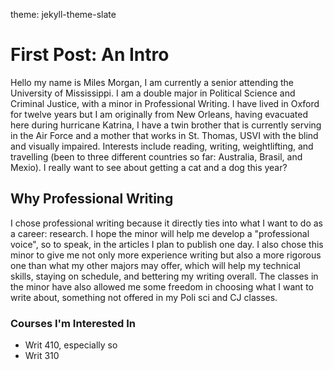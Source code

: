 theme: jekyll-theme-slate
# First Post: An Intro
Hello my name is Miles Morgan, I am currently a senior attending the University of Mississippi. I am a double major in Political Science and Criminal Justice, with a minor in Professional Writing. I have lived in Oxford for twelve years but I am originally from New Orleans, having evacuated here during hurricane Katrina, I have a twin brother that is currently serving in the Air Force and a mother that works in St. Thomas, USVI with the blind and visually impaired. Interests include reading, writing, weightlifting, and travelling (been to three different countries so far: Australia, Brasil, and Mexio). I really want to see about getting a cat and a dog this year?

## Why Professional Writing 
I chose professional writing because it directly ties into what I want to do as a career: research. I hope the minor will help me develop a "professional voice", so to speak, in the articles I plan to publish one day. I also chose this minor to give me not only more experience writing but also a more rigorous one than what my other majors may offer, which will help my technical skills, staying on schedule, and bettering my writing overall. The classes in the minor have also allowed me some freedom in choosing what I want to write about, something not offered in my Poli sci and CJ classes. 

### Courses I'm Interested In 
- Writ 410, especially so 
- Writ 310
